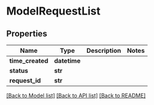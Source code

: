 # ModelRequestList

## Properties
Name | Type | Description | Notes
------------ | ------------- | ------------- | -------------
**time_created** | **datetime** |  | 
**status** | **str** |  | 
**request_id** | **str** |  | 

[[Back to Model list]](../README.md#documentation-for-models) [[Back to API list]](../README.md#documentation-for-api-endpoints) [[Back to README]](../README.md)


